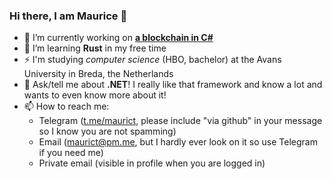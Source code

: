### Hi there, I am Maurice 👋

- 🔭 I’m currently working on **[a blockchain in C#](https://github.com/BlockSharp/BlockChain)**
- 🌱 I’m learning **Rust** in my free time
- ⚡ I'm studying *computer science* (HBO, bachelor) at the Avans University in Breda, the Netherlands
- 💬 Ask/tell me about **.NET**! I really like that framework and know a lot and wants to even know more about it!
- 📫 How to reach me: 
  - Telegram ([t.me/maurict](https://t.me/maurict), please include "via github" in your message so I know you are not spamming)
  - Email ([maurict@pm.me](mailto:maurict@pm.me), but I hardly ever look on it so use Telegram if you need me)
  - Private email (visible in profile when you are logged in)
